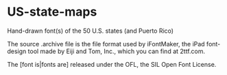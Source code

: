 # US-state-maps
Hand-drawn font(s) of the 50 U.S. states (and Puerto Rico)

The source .archive file is the file format used by iFontMaker, the iPad font-design tool made by Eiji and Tom, Inc., which you can find at 2ttf.com.

The \[font is|fonts are] released under the OFL, the SIL Open Font License.
